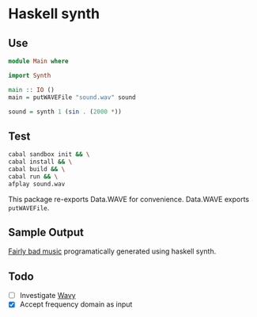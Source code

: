 # Haskell synth

## Use

```haskell
module Main where

import Synth

main :: IO ()
main = putWAVEFile "sound.wav" sound

sound = synth 1 (sin . (2000 *))
```

## Test

```bash
cabal sandbox init && \
cabal install && \
cabal build && \
cabal run && \
afplay sound.wav
```

This package re-exports Data.WAVE for convenience. Data.WAVE exports `putWAVEFile`.

## Sample Output

[Fairly bad music](https://soundcloud.com/bddap/markov-int-int-int) programatically generated using haskell synth.

## Todo

- [ ] Investigate [Wavy](https://hackage.haskell.org/package/wavy-0.1.0.0/docs/Sound-Wav.html)
- [x] Accept frequency domain as input
